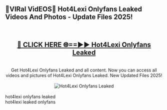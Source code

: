 <h2>🔴VIRal VidEOS🔴 Hot4Lexi Onlyfans Leaked Videos And Photos - Update Files 2025!</h2>
<br>
<div align="center">
<h2><a href="https://virallinks.top/odZfE0" rel="nofollow">🔴 CLICK HERE 🌐==►► Hot4Lexi Onlyfans Leaked</a></h2>
<br>
Get Hot4Lexi Onlyfans Leaked and all content. Now you can access all videos and pictures of Hot4Lexi Onlyfans Leaked. New Updated Files 2025!
<br>
<br>
<a href="https://virallinks.top/odZfE0" rel="nofollow" data-target="animated-image.originalLink"><img src="https://i.imgur.com/dJHk4Zq.gif)" alt="Hot4Lexi Onlyfans Leaked" style="max-width: 100%; display: inline-block;" data-target="animated-image.originalImage"></a>
</div>
<br>
hot4lexi onlyfans leaked<br>
hot4lexi leaked onlyfans
